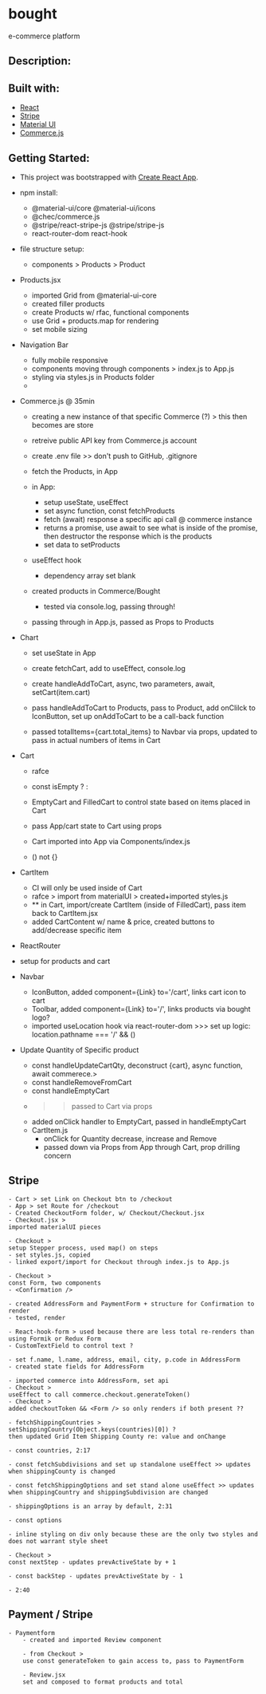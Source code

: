 # bought
e-commerce platform

## Description:


## Built with:
- [React](https://reactjs.org/)
- [Stripe](https://stripe.com/)
- [Material UI](https://material-ui.com/)
- [Commerce.js](https://commercejs.com/)  

## Getting Started:

- This project was bootstrapped with [Create React App](https://github.com/facebook/create-react-app).
- npm install:
    - @material-ui/core @material-ui/icons 
    - @chec/commerce.js 
    - @stripe/react-stripe-js @stripe/stripe-js 
    - react-router-dom react-hook

- file structure setup:
    - components > Products > Product

- Products.jsx
    - imported Grid from @material-ui-core
    - created filler products
    - create Products w/ rfac, functional components
    - use Grid + products.map for rendering
    - set mobile sizing

- Navigation Bar
    - fully mobile responsive
    - components moving through components > index.js to App.js
    - styling via styles.js in Products folder
    -

- Commerce.js @ 35min
    - creating a new instance of that specific Commerce (?) > this then becomes are store
    - retreive public API key from Commerce.js account
    - create .env file >> don't push to GitHub, .gitignore
    - fetch the Products, in App
    - in App:
        - setup useState, useEffect
        - set async function, const fetchProducts
        - fetch (await) response a specific api call @ commerce instance
        - returns a promise, use await to see what is inside of the promise, then destructor the response which is the products
        - set data to setProducts

    - useEffect hook
        - dependency array set blank

    - created products in Commerce/Bought
        - tested via console.log, passing through!

    - passing through in App.js, passed as Props to Products

- Chart
    - set useState in App
    - create fetchCart, add to useEffect, console.log
    - create handleAddToCart, async, two parameters, await, setCart(item.cart)
    - pass handleAddToCart to Products, pass to Product, add onClilck to IconButton, set up onAddToCart to be a call-back function

    - passed totalItems={cart.total_items} to Navbar via props, updated <Badge badgeContent={totalItems}> to pass in actual numbers of items in Cart

- Cart
    - rafce
    - const isEmpty ? <EmptyCart  /> : <FilledCart />

    - EmptyCart and FilledCart to control state based on items placed in Cart

    - pass App/cart state to Cart using props
    - Cart imported into App via Components/index.js

    - () not {}

- CartItem
    - CI will only be used inside of Cart
    - rafce > import from materialUI > created+imported styles.js
    - ** in Cart, import/create CartItem (inside of FilledCart), pass item
    back to CartItem.jsx
    - added CartContent w/ name & price, created buttons to add/decrease specific item

- ReactRouter
 - setup for products and cart
 
 - Navbar
    - IconButton, added component={Link} to='/cart', links cart icon to cart
    - Toolbar, added component={Link} to='/', links products via bought logo?
    - imported useLocation hook via react-router-dom >>> set up logic: 
    location.pathname === '/' && ()

- Update Quantity of Specific product
    - const handleUpdateCartQty, deconstruct {cart}, async function, await commerece.>
    - const handleRemoveFromCart
    - const handleEmptyCart
    - >> passed to Cart via props
    - added onClick handler to EmptyCart, passed in handleEmptyCart
    - CartItem.js
        - onClick for Quantity decrease, increase and Remove
        - passed down via Props from App through Cart, prop drilling concern

## Stripe
    - Cart > set Link on Checkout btn to /checkout
    - App > set Route for /checkout
    - Created CheckoutForm folder, w/ Checkout/Checkout.jsx
    - Checkout.jsx >
    imported materialUI pieces

    - Checkout >
    setup Stepper process, used map() on steps
    - set styles.js, copied
    - linked export/import for Checkout through index.js to App.js
    
    - Checkout >
    const Form, two components
    - <Confirmation />
    
    - created AddressForm and PaymentForm + structure for Confirmation to render
    - tested, render

    - React-hook-form > used because there are less total re-renders than using Formik or Redux Form
    - CustomTextField to control text ?

    - set f.name, l.name, address, email, city, p.code in AddressForm
    - created state fields for AddressForm

    - imported commerce into AddressForm, set api
    - Checkout >
    useEffect to call commerce.checkout.generateToken()
    - Checkout >
    added checkoutToken && <Form /> so only renders if both present ??

    - fetchShippingCountries >
    setShippingCountry(Object.keys(countries)[0]) ?
    then updated Grid Item Shipping County re: value and onChange

    - const countries, 2:17

    - const fetchSubdivisions and set up standalone useEffect >> updates when shippingCounty is changed

    - const fetchShippingOptions and set stand alone useEffect >> updates when shippingCountry and shippingSubdivision are changed

    - shippingOptions is an array by default, 2:31

    - const options

    - inline styling on div only because these are the only two styles and does not warrant style sheet

    - Checkout >
    const nextStep - updates prevActiveState by + 1

    - const backStep - updates prevActiveState by - 1

    - 2:40

## Payment / Stripe

    - Paymentform
        - created and imported Review component

        - from Checkout >
        use const generateToken to gain access to, pass to PaymentForm

        - Review.jsx
        set and composed to format products and total

        






